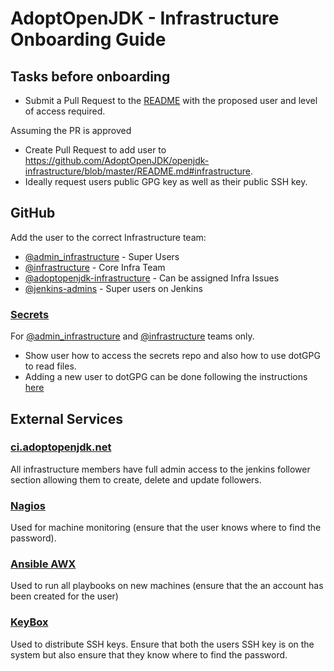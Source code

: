 # AdoptOpenJDK - Infrastructure Onboarding Guide

## Tasks before onboarding

- Submit a Pull Request to the [README](README.md) with the proposed user and level of access required.

Assuming the PR is approved

- Create Pull Request to add user to https://github.com/AdoptOpenJDK/openjdk-infrastructure/blob/master/README.md#infrastructure.
- Ideally request users public GPG key as well as their public SSH key.

## GitHub

Add the user to the correct Infrastructure team:

* [@admin_infrastructure](https://github.com/orgs/AdoptOpenJDK/teams/admin_infrastructure) - Super Users
* [@infrastructure](https://github.com/orgs/AdoptOpenJDK/teams/infrastructure) - Core Infra Team
* [@adoptopenjdk-infrastructure](https://github.com/orgs/AdoptOpenJDK/teams/adoptopenjdk-infrastructure) - Can be assigned Infra Issues
* [@jenkins-admins](https://github.com/orgs/AdoptOpenJDK/teams/jenkins-admins) - Super users on Jenkins

### [Secrets](https://github.com/AdoptOpenJDK/secrets)

For [@admin_infrastructure](https://github.com/orgs/AdoptOpenJDK/teams/admin_infrastructure) and
[@infrastructure](https://github.com/orgs/AdoptOpenJDK/teams/infrastructure) teams only.

- Show user how to access the secrets repo and also how to use dotGPG to read files.
- Adding a new user to dotGPG can be done following the instructions [here](https://github.com/AdoptOpenJDK/secrets#adding-users.)

## External Services

### [ci.adoptopenjdk.net](https://ci.adoptopenjdk.net)

All infrastructure members have full admin access to the jenkins follower section allowing them to create, delete and update followers.

### [Nagios](https://nagios.adoptopenjdk.net)

Used for machine monitoring (ensure that the user knows where to find the password).

### [Ansible AWX](https://ansible.adoptopenjdk.net)

Used to run all playbooks on new machines (ensure that the an account has been created for the user)

### [KeyBox](https://keybox.adoptopenjdk.net)

Used to distribute SSH keys. Ensure that both the users SSH key is on the system but also ensure that they know where to find the password.
